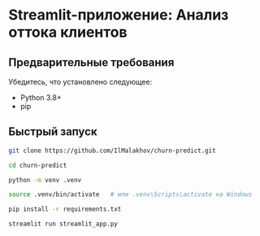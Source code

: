 # Streamlit-приложение: Анализ оттока клиентов

## Предварительные требования

Убедитесь, что установлено следующее:

- Python 3.8+
- pip

## Быстрый запуск

```bash
git clone https://github.com/IlMalakhov/churn-predict.git

cd churn-predict

python -m venv .venv

source .venv/bin/activate   # или .venv\Scripts\activate на Windows

pip install -r requirements.txt

streamlit run streamlit_app.py
```
